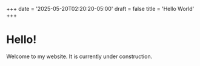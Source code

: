 +++
date = '2025-05-20T02:20:20-05:00'
draft = false
title = 'Hello World'
+++

# Hello!
Welcome to my website. It is currently under construction.